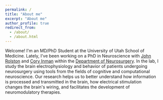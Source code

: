 ```yaml
---
permalink: /
title: "About me"
excerpt: "About me"
author_profile: true
redirect_from:
  - /about/
  - /about.html
---
```


Welcome! I'm an MD/PhD Student at the University of Utah School of Medicine. Lately, I've been working on a PhD in Neuroscience with [John Rolston](https://www.rolstonlab.com) and [Cory Inman](http://inman-lab.com/) within the [Department of Neurosurgery](https://medicine.utah.edu/neurosurgery/). In the lab, I study the brain electrophysiology and behavior of patients undergoing neurosurgery using tools from the fields of cognitive and computational neuroscience. Our research helps us to better understand how information is processed and transmitted in the brain, how electrical stimulation changes the brain's wiring, and facilitates the development of neuromodulatory therapies.
